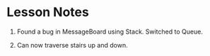 # Lesson Notes

1. Found a bug in MessageBoard using Stack.  Switched to Queue.

2. Can now traverse stairs up and down.

